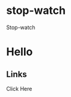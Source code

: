 # stop-watch
Stop-watch
<h1>Hello</h1>
<p></p>
<h2>Links</h2>
<a hred="https://sivaprasath2004.github.io/stop-watch/">Click Here</a>
